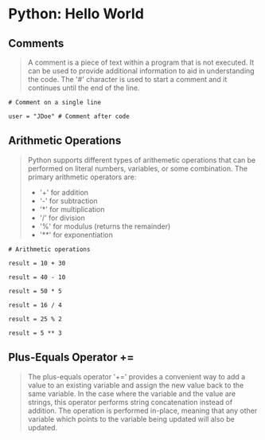 # Python: Hello World

## Comments
> A comment is a piece of text within a program that is not executed. It can be used to provide additional information to aid in understanding the code. The '#' character is used to start a comment and it continues until the end of the line.

 `# Comment on a single line`

 `user = "JDoe" # Comment after code`

## Arithmetic Operations
> Python supports different types of arithemetic operations that can be performed on literal numbers, variables, or some combination. The primary arithmetic operators are: 
> - '+' for addition
> - '-' for subtraction
> - '*' for multiplication
> - '/' for division
> - '%' for modulus (returns the remainder)
> - '**' for exponentiation

 `# Arithmetic operations`

 `result = 10 + 30`

 `result = 40 - 10`

 `result = 50 * 5`

 `result = 16 / 4`

 `result = 25 % 2`

 `result = 5 ** 3`

## Plus-Equals Operator +=
> The plus-equals operator '+=' provides a convenient way to add a value to an existing variable and assign the new value back to the same variable. In the case where the variable and the value are strings, this operator performs string concatenation instead of addition. 
> The operation is performed in-place, meaning that any other variable which points to the variable being updated will also be updated.